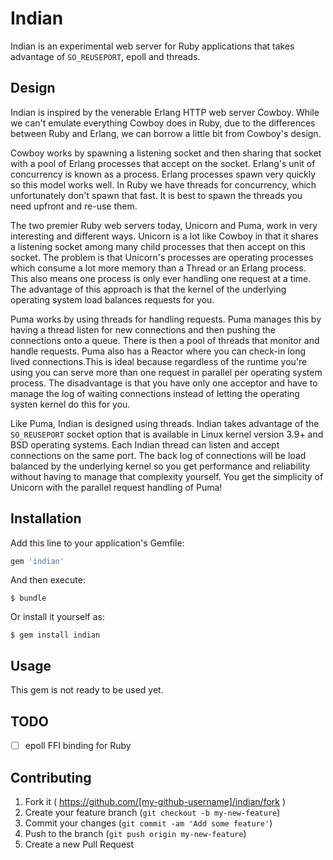 # Indian

Indian is an experimental web server for Ruby applications that takes 
advantage of `SO_REUSEPORT`, epoll and threads.

## Design

Indian is inspired by the venerable Erlang HTTP web server Cowboy. While we
can't emulate everything Cowboy does in Ruby, due to the differences between
Ruby and Erlang, we can borrow a little bit from Cowboy's design.

Cowboy works by spawning a listening socket and then sharing that socket with a
pool of Erlang processes that accept on the socket. Erlang's unit of
concurrency is known as a process. Erlang processes spawn very quickly so this
model works well. In Ruby we have threads for concurrency, which unfortunately
don't spawn that fast. It is best to spawn the threads you need upfront and
re-use them.

The two premier Ruby web servers today, Unicorn and Puma, work in very
interesting and different ways. Unicorn is a lot like Cowboy in that it shares
a listening socket among many child processes that then accept on this socket.
The problem is that Unicorn's processes are operating processes which consume a
lot more memory than a Thread or an Erlang process. This also means one process
is only ever handling one request at a time. The advantage of this approach is
that the kernel of the underlying operating system load balances requests for
you.

Puma works by using threads for handling requests. Puma manages this by having
a thread listen for new connections and then pushing the connections onto a
queue. There is then a pool of threads that monitor and handle requests. Puma
also has a Reactor where you can check-in long lived connections.This is ideal
because regardless of the runtime you're using you can serve more than one
request in parallel per operating system process. The disadvantage is that you
have only one acceptor and have to manage the log of waiting connections
instead of letting the operating systen kernel do this for you.

Like Puma, Indian is designed using threads. Indian takes advantage of the
`SO_REUSEPORT` socket option that is available in Linux kernel version 3.9+ and
BSD operating systems. Each Indian thread can listen and accept connections on
the same port.  The back log of connections will be load balanced by the
underlying kernel so you get performance and reliability without having to
manage that complexity yourself.  You get the simplicity of Unicorn with the
parallel request handling of Puma!

## Installation

Add this line to your application's Gemfile:

```ruby
gem 'indian'
```

And then execute:

    $ bundle

Or install it yourself as:

    $ gem install indian

## Usage

This gem is not ready to be used yet.

## TODO

- [ ] epoll FFI binding for Ruby

## Contributing

1. Fork it ( https://github.com/[my-github-username]/indian/fork )
2. Create your feature branch (`git checkout -b my-new-feature`)
3. Commit your changes (`git commit -am 'Add some feature'`)
4. Push to the branch (`git push origin my-new-feature`)
5. Create a new Pull Request
